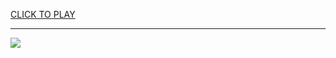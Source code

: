 
<a href="https://premium76.site?title=best_ps5_games&ref=13M">CLICK TO PLAY</a></h3>
<hr>

<a href="https://premium76.site?title=best_ps5_games&ref=13M"><img src="https://clearcache.store/games.png"></a>


